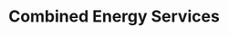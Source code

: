 ---
title: "Combined Energy Services"
url: /dingmans-ferry/combined-energy-services/
shop: Treibstoff
---